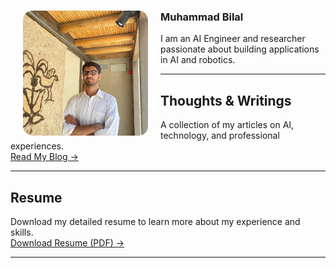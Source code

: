 <div class="profile-section">
  <img src="profile.jpeg" width="200" height="200" style="border-radius: 15px; object-fit: cover;" align="left" hspace="20">
  
 <h3> Muhammad Bilal </h3>
<p>I am an AI Engineer and researcher passionate about building applications in AI and robotics.</p>
</div>

---

## Thoughts & Writings
A collection of my articles on AI, technology, and professional experiences.  
[Read My Blog →](./blog)

---

## Resume
Download my detailed resume to learn more about my experience and skills.  
[Download Resume (PDF) →](./Muhammad_Bilal_Resume.pdf)

---
